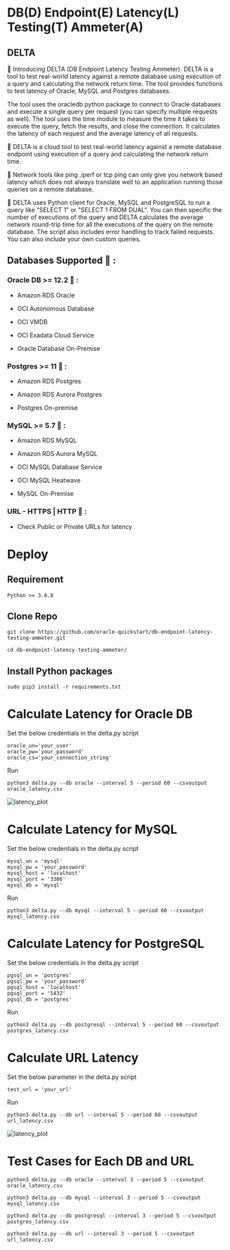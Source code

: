 # DB(D)  Endpoint(E)  Latency(L)  Testing(T)  Ammeter(A) 

## DELTA 

📌 Introducing DELTA (DB Endpoint Latency Testing Ammeter). DELTA is a tool to test real-world latency against a remote database using execution of a query and calculating the network return time. The tool provides functions to test latency of Oracle, MySQL and Postgres databases.

The tool uses the oracledb python package to connect to Oracle databases and execute a single query per request (you can specify multiple requests as well). The tool uses the time module to measure the time it takes to execute the query, fetch the results, and close the connection. It calculates the latency of each request and the average latency of all requests.


🔧 DELTA is a cloud tool to test real-world latency against a remote database endpoint using execution of a query and calculating the network return time. 


🔧 Network tools like ping ,iperf or tcp ping can only give you network based latency which does not always translate well to an application running those queries on a remote database. 


🐍 DELTA uses Python client for Oracle, MySQL and PostgreSQL to run a query like “SELECT 1” or "SELECT 1 FROM DUAL". You can then specific the number of executions of the query and DELTA calculates the average network round-trip time for all the executions of the query on the remote database. The script also includes error handling to track failed requests. You can also include your own custom queries. 



 ## Databases Supported 🔌 :

 
 ### Oracle DB >= 12.2 📌  : 

- Amazon RDS Oracle

- OCI Autonomous Database

- OCI VMDB

- OCI Exadata Cloud Service

- Oracle Database On-Premise


### Postgres >= 11 📌 :

- Amazon RDS Postgres

- Amazon RDS Aurora Postgres

- Postgres On-premise 


### MySQL >= 5.7 📌  : 

- Amazon RDS MySQL

- Amazon RDS Aurora MySQL

- OCI MySQL Database Service

- OCI MySQL Heatwave

- MySQL On-Premise


### URL - HTTPS | HTTP 📌 :

- Check Public or Private URLs for latency


# Deploy

## Requirement

```
Python >= 3.6.8
```

## Clone Repo

```
git clone https://github.com/oracle-quickstart/db-endpoint-latency-testing-ammeter.git

cd db-endpoint-latency-testing-ammeter/
```

## Install Python packages
```
sudo pip3 install -r requirements.txt
```

# Calculate Latency for Oracle DB

Set the below credentials in the delta.py script
```
oracle_un='your_user'
oracle_pw='your_password'
oracle_cs='your_connection_string'
```
Run
```
python3 delta.py --db oracle --interval 5 --period 60 --csvoutput oracle_latency.csv
```

![latency_plot](https://user-images.githubusercontent.com/39692236/227111334-baabf052-f386-4d61-b5ee-eb1be289007c.png)

# Calculate Latency for MySQL 

Set the below credentials in the delta.py script
```
mysql_un = 'mysql'
mysql_pw = 'your_password'
mysql_host = 'localhost'
mysql_port = '3306'
mysql_db = 'mysql'
```
Run
```
python3 delta.py --db mysql --interval 5 --period 60 --csvoutput mysql_latency.csv
```

# Calculate Latency for PostgreSQL 

Set the below credentials in the delta.py script
```
pgsql_un = 'postgres'
pgsql_pw = 'your_password'
pgsql_host = 'localhost'
pgsql_port = '5432'
pgsql_db = 'postgres'
```
Run
```
python3 delta.py --db postgresql --interval 5 --period 60 --csvoutput postgres_latency.csv
```


# Calculate URL Latency 

Set the below parameter in the delta.py script
```
test_url = 'your_url'
```
Run
```
python3 delta.py --db url --interval 5 --period 60 --csvoutput url_latency.csv
```

![latency_plot](https://user-images.githubusercontent.com/39692236/227111833-86b9666b-55f3-4b71-a190-25a932eca487.png)


# Test Cases for Each DB and URL

```
python3 delta.py --db oracle --interval 3 --period 5 --csvoutput oracle_latency.csv

python3 delta.py --db mysql --interval 3 --period 5 --csvoutput mysql_latency.csv

python3 delta.py --db postgresql --interval 3 --period 5 --csvoutput postgres_latency.csv

python3 delta.py --db url --interval 3 --period 5 --csvoutput url_latency.csv
```
